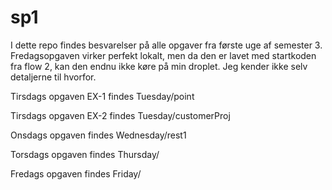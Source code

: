 # sp1

I dette repo findes besvarelser på alle opgaver fra første uge af semester 3. 
Fredagsopgaven virker perfekt lokalt, men da den er lavet med startkoden fra flow 2, kan den endnu ikke køre på min droplet. Jeg kender ikke selv detaljerne til hvorfor.

Tirsdags opgaven EX-1 findes
Tuesday/point

Tirsdags opgaven EX-2 findes
Tuesday/customerProj

Onsdags opgaven findes 
Wednesday/rest1

Torsdags opgaven findes
Thursday/

Fredags opgaven findes
Friday/
